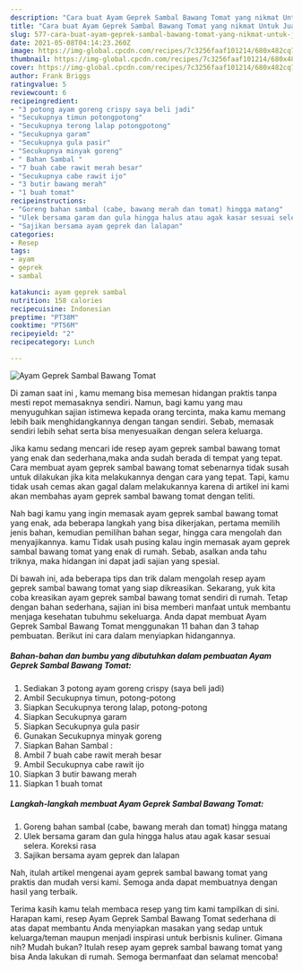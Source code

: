 ```yaml
---
description: "Cara buat Ayam Geprek Sambal Bawang Tomat yang nikmat Untuk Jualan"
title: "Cara buat Ayam Geprek Sambal Bawang Tomat yang nikmat Untuk Jualan"
slug: 577-cara-buat-ayam-geprek-sambal-bawang-tomat-yang-nikmat-untuk-jualan
date: 2021-05-08T04:14:23.260Z
image: https://img-global.cpcdn.com/recipes/7c3256faaf101214/680x482cq70/ayam-geprek-sambal-bawang-tomat-foto-resep-utama.jpg
thumbnail: https://img-global.cpcdn.com/recipes/7c3256faaf101214/680x482cq70/ayam-geprek-sambal-bawang-tomat-foto-resep-utama.jpg
cover: https://img-global.cpcdn.com/recipes/7c3256faaf101214/680x482cq70/ayam-geprek-sambal-bawang-tomat-foto-resep-utama.jpg
author: Frank Briggs
ratingvalue: 5
reviewcount: 6
recipeingredient:
- "3 potong ayam goreng crispy saya beli jadi"
- "Secukupnya timun potongpotong"
- "Secukupnya terong lalap potongpotong"
- "Secukupnya garam"
- "Secukupnya gula pasir"
- "Secukupnya minyak goreng"
- " Bahan Sambal "
- "7 buah cabe rawit merah besar"
- "Secukupnya cabe rawit ijo"
- "3 butir bawang merah"
- "1 buah tomat"
recipeinstructions:
- "Goreng bahan sambal (cabe, bawang merah dan tomat) hingga matang"
- "Ulek bersama garam dan gula hingga halus atau agak kasar sesuai selera. Koreksi rasa"
- "Sajikan bersama ayam geprek dan lalapan"
categories:
- Resep
tags:
- ayam
- geprek
- sambal

katakunci: ayam geprek sambal 
nutrition: 158 calories
recipecuisine: Indonesian
preptime: "PT38M"
cooktime: "PT56M"
recipeyield: "2"
recipecategory: Lunch

---
```



![Ayam Geprek Sambal Bawang Tomat](https://img-global.cpcdn.com/recipes/7c3256faaf101214/680x482cq70/ayam-geprek-sambal-bawang-tomat-foto-resep-utama.jpg)

Di zaman  saat ini , kamu memang bisa memesan hidangan praktis tanpa mesti repot memasaknya sendiri. Namun, bagi kamu yang mau menyuguhkan sajian istimewa kepada orang tercinta, maka kamu memang lebih baik menghidangkannya dengan tangan sendiri. Sebab, memasak sendiri lebih sehat serta bisa menyesuaikan dengan selera keluarga.

Jika kamu sedang mencari ide resep ayam geprek sambal bawang tomat yang enak dan sederhana,maka anda sudah berada di tempat yang tepat. Cara membuat ayam geprek sambal bawang tomat  sebenarnya tidak susah untuk dilakukan jika kita melakukannya dengan cara yang tepat. Tapi, kamu tidak usah cemas akan gagal dalam melakukannya 
karena di artikel ini kami akan membahas ayam geprek sambal bawang tomat dengan teliti.  



Nah bagi kamu yang ingin memasak ayam geprek sambal bawang tomat yang enak, ada beberapa langkah yang bisa dikerjakan, pertama memilih jenis bahan, kemudian pemilihan bahan segar, hingga cara mengolah dan menyajikannya. kamu Tidak usah pusing kalau ingin memasak ayam geprek sambal bawang tomat yang enak di rumah. Sebab, asalkan anda  tahu triknya, maka hidangan ini dapat jadi sajian yang spesial.

Di bawah ini, ada beberapa tips dan trik dalam mengolah resep ayam geprek sambal bawang tomat yang siap dikreasikan. Sekarang, yuk kita coba kreasikan ayam geprek sambal bawang tomat sendiri di rumah. Tetap dengan bahan sederhana, sajian ini bisa memberi manfaat untuk membantu menjaga kesehatan tubuhmu sekeluarga. Anda dapat membuat Ayam Geprek Sambal Bawang Tomat menggunakan 11 bahan dan 3 tahap pembuatan. Berikut ini cara dalam menyiapkan hidangannya.

<!--inarticleads1-->

##### Bahan-bahan dan bumbu yang dibutuhkan dalam pembuatan Ayam Geprek Sambal Bawang Tomat:

1. Sediakan 3 potong ayam goreng crispy (saya beli jadi)
1. Ambil Secukupnya timun, potong-potong
1. Siapkan Secukupnya terong lalap, potong-potong
1. Siapkan Secukupnya garam
1. Siapkan Secukupnya gula pasir
1. Gunakan Secukupnya minyak goreng
1. Siapkan  Bahan Sambal :
1. Ambil 7 buah cabe rawit merah besar
1. Ambil Secukupnya cabe rawit ijo
1. Siapkan 3 butir bawang merah
1. Siapkan 1 buah tomat




<!--inarticleads2-->

##### Langkah-langkah membuat Ayam Geprek Sambal Bawang Tomat:

1. Goreng bahan sambal (cabe, bawang merah dan tomat) hingga matang
1. Ulek bersama garam dan gula hingga halus atau agak kasar sesuai selera. Koreksi rasa
1. Sajikan bersama ayam geprek dan lalapan




Nah, itulah artikel mengenai  ayam geprek sambal bawang tomat  yang praktis dan mudah versi kami. Semoga anda dapat membuatnya dengan hasil yang terbaik. 

Terima kasih kamu telah membaca resep yang tim kami tampilkan di sini. Harapan kami, resep  Ayam Geprek Sambal Bawang Tomat sederhana di atas dapat membantu Anda menyiapkan masakan yang sedap untuk keluarga/teman maupun menjadi inspirasi untuk berbisnis kuliner. Gimana nih? Mudah bukan? Itulah resep ayam geprek sambal bawang tomat yang bisa Anda lakukan di rumah. Semoga bermanfaat dan selamat mencoba!

